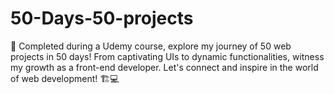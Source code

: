 # 50-Days-50-projects
🚀 Completed during a Udemy course, explore my journey of 50 web projects in 50 days! From captivating UIs to dynamic functionalities, witness my growth as a front-end developer. Let's connect and inspire in the world of web development! 🏗️💻
